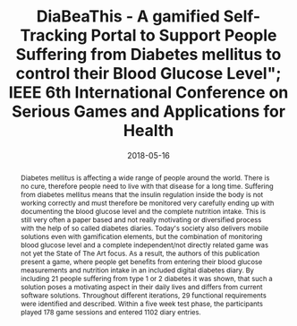 ---
abstract: Diabetes mellitus is affecting a wide range of people around the world.
  There is no cure, therefore people need to live with that disease for a long time.
  Suffering from diabetes mellitus means that the insulin regulation inside the body
  is not working correctly and must therefore be monitored very carefully ending up
  with documenting the blood glucose level and the complete nutrition intake. This
  is still very often a paper based and not really motivating or diversified process
  with the help of so called diabetes diaries. Today's society also delivers mobile
  solutions even with gamification elements, but the combination of monitoring blood
  glucose level and a complete independent/not directly related game was not yet the
  State of The Art focus. As a result, the authors of this publication present a game,
  where people get benefits from entering their blood glucose measurements and nutrition
  intake in an included digital diabetes diary. By including 21 people suffering from
  type 1 or 2 diabetes it was shown, that such a solution poses a motivating aspect
  in their daily lives and differs from current software solutions. Throughout different
  iterations, 29 functional requirements were identified and described. Within a five
  week test phase, the participants played 178 game sessions and entered 1102 diary
  entries.
authors:
- René Baranyi
- Rainer Willinger
- Nadja Lederer
- Florian Walcher
- Thomas Grechenig
date: '2018-05-16'
featured: false
links:
- name: Publik
  url: https://publik.tuwien.ac.at/showentry.php?ID=277475&lang=2
publication: 'IEEE 6th International Conference on Serious Games and Applications
  for Health"; Talk: 2018 IEEE 6th International Conference on Serious Games and Applications
  for Health (SeGAH), Wien; 05-16-2018 - 05-18-2018; in: "Proceedings of the 2018
  IEEE 6th International Conference on Serious Games and Applications for Health (SeGAH)",
  Institute of Electrical and Electronics Engineers (IEEE), (2018), ISBN: 9781538662984;
  1 - 8'
publication_types:
- '1'
publishDate: '2018-05-16'
title: DiaBeaThis - A gamified Self-Tracking Portal to Support People Suffering from
  Diabetes mellitus to control their Blood Glucose Level"; IEEE 6th International
  Conference on Serious Games and Applications for Health
url_pdf: ''
---